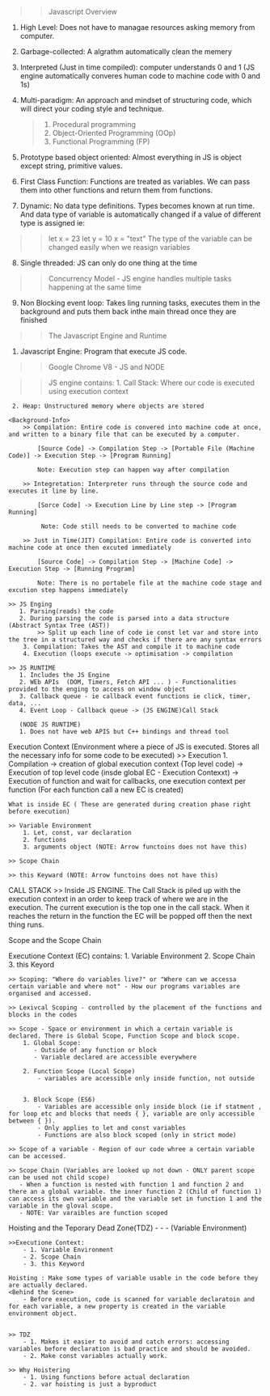 >> Javascript Overview

1. High Level: Does not have to managae resources asking memory from computer.

2. Garbage-collected: A algrathm automatically clean the memery 

3. Interpreted (Just in time compiled): computer understands 0 and 1 (JS engine automatically converes human code to machine code with 0 and 1s)

4. Multi-paradigm: An approach and mindset of structuring code, which will direct your coding style and technique.
    > 1) Procedural programming
    > 2) Object-Oriented Programming (OOp)
    > 3) Functional Programming (FP)

5. Prototype based object oriented: Almost everything in JS is object except string, primitive values.

6. First Class Function: Functions are treated as variables. We can pass them into other functions and return them from functions.

7. Dynamic: No data type definitions. Types becomes known at run time. And data type of variable is automatically changed if a value of different type is assigned ie:
>> let x = 23
>> let y = 10
>> x = "text" 
The type of the variable can be changed easily when we reasign variables

8. Single threaded: JS can only do one thing at the time

>> Concurrency Model - JS engine handles multiple tasks happening at the same time

9. Non Blocking event loop: Takes ling running tasks, executes them in the background and puts them back inthe main thread once they are finished

>> The Javascript Engine and Runtime

1. Javascript Engine: Program that execute JS code.
  >> Google Chrome V8 - JS and NODE

  >> JS engine contains:
     1. Call Stack: Where our code is executed using execution context

     2. Heap: Unstructured memory where objects are stored

    <Background-Info>
        >> Compilation: Entire code is convered into machine code at once, and written to a binary file that can be executed by a computer.

            [Source Code] -> Compilation Step -> [Portable File (Machine Code)] -> Execution Step -> [Program Running]

            Note: Execution step can happen way after compilation

        >> Integretation: Interpreter runs through the source code and executes it line by line.

            [Sorce Code] -> Execution Line by Line step -> [Program Running]

             Note: Code still needs to be converted to machine code

        >> Just in Time(JIT) Compilation: Entire code is converted into machine code at once then excuted immediately

            [Source Code] -> Compilation Step -> [Machine Code] -> Execution Step -> [Running Program]

            Note: There is no portabele file at the machine code stage and excution step happens immediately

    >> JS Enging 
       1. Parsing(reads) the code  
       2. During parsing the code is parsed into a data structure           (Abstract Syntax Tree (AST))
            >> Split up each line of code ie const let var and store into the tree in a structured way and checks if there are any syntax errors
        3. Compilation: Takes the AST and compile it to machine code
        4. Execution (loops execute -> optimisation -> compilation

    >> JS RUNTIME
       1. Includes the JS Engine
       2. WEb APIs  (DOM, Timers, Fetch API ... ) - Functionalities provided to the enging to access on window object
       3. Callback queue - ie callback event functions ie click, timer, data, ...
       4. Event Loop - Callback queue -> (JS ENGINE)Call Stack

       (NODE JS RUNTIME)
       1. Does not have web APIS but C++ bindings and thread tool

Execution Context (Environment where a piece of JS is executed. Stores all the necessary info for some code to be executed)
     >> Execution 
       1. Compilation -> creation of global execution context (Top level code) 
       -> Execution of top level code (insde global EC - Execution Contexxt) -> Execution of function and wait for callbacks, one execution context per function (For each function call a new EC is created)

    
    What is inside EC ( These are generated during creation phase right before execution)

    >> Variable Environment
        1. Let, const, var declaration
        2. functions
        3. arguments object (NOTE: Arrow functoins does not have this)
    
    >> Scope Chain

    >> this Keyward (NOTE: Arrow functoins does not have this)

CALL STACK
    >> Inside JS ENGINE. The Call Stack is piled up with the execution context in an order to keep track of where we are in the execution.
    The current execution is the top one in the call stack. When it reaches the return in the function the EC will be popped off then the next thing runs.

Scope and the Scope Chain

Executione Context (EC) contains:
    1. Variable Environment
    2. Scope Chain
    3. this Keyord

    >> Scoping: "Where do variables live?" or "Where can we accessa certain variable and where not" - How our programs variables are organised and accessed.

    >> Lexivcal Scoping - controlled by the placement of the functions and blocks in the codes

    >> Scope - Space or environment in which a certain variable is declared. There is Global Scope, Function Scope and block scope.
        1. Global Scope: 
           - Outside of any function or block
           - Variable declared are accessible everywhere

        2. Function Scope (Local Scope)
            - variables are accessible only inside function, not outside
            

        3. Block Scope (ES6)
            - Variables are accessible only inside block (ie if statment , for loop etc and blocks that needs { }, variable are only accessible between { }).
            - Only applies to let and const variables
            - Functions are also block scoped (only in strict mode)

    >> Scope of a variable - Region of our code whree a certain variable can be accessed.

    >> Scope Chain (Variables are looked up not down - ONLY parent scope can be used not child scope)
       - When a function is nested with function 1 and function 2 and there an a global variable. the inner function 2 (Child of function 1) can access its own variable and the variable set in function 1 and the variable in the gloval scope.
       - NOTE: Var varaibles are function scoped  

Hoisting and the Teporary Dead Zone(TDZ) - - - (Variable Environment)

    >>Executione Context:
        - 1. Variable Environment
        - 2. Scope Chain
        - 3. this Keyword

    Hoisting : Make some types of variable usable in the code before they are actually declared. 
    <Behind the Scene>
        - Before execution, code is scanned for variable declaratoin and for each variable, a new property is created in the variable environment object.


    >> TDZ 
        - 1. Makes it easier to avoid and catch errors: accessing variables before declaration is bad practice and should be avoided.
        - 2. Make const variables actually work.

    >> Why Hoistering
        - 1. Using functions before actual declaration
        - 2. var hoisting is just a byproduct

    




        
        

        
 



